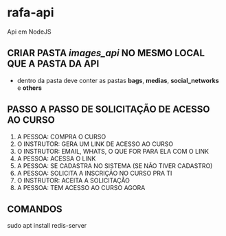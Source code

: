 # rafa-api

Api em NodeJS

## CRIAR PASTA *images_api* NO MESMO LOCAL QUE A PASTA DA API
- dentro da pasta deve conter as pastas **bags**, **medias**, **social_networks** e **others**

## PASSO A PASSO DE SOLICITAÇÃO DE ACESSO AO CURSO
1) A PESSOA: COMPRA O CURSO
2) O INSTRUTOR: GERA UM LINK DE ACESSO AO CURSO
3) O INSTRUTOR: EMAIL, WHATS, O QUE FOR PARA ELA COM O LINK
4) A PESSOA: ACESSA O LINK
5) A PESSOA: SE CADASTRA NO SISTEMA (SE NÃO TIVER CADASTRO)
6) A PESSOA: SOLICITA A INSCRIÇÃO NO CURSO PRA TI
7) O INSTRUTOR: ACEITA A SOLICITAÇÃO
8) A PESSOA: TEM ACESSO AO CURSO AGORA

## COMANDOS
sudo apt install redis-server